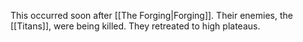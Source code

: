 This occurred soon after [[The Forging|Forging]]. Their enemies, the [[Titans]], were being killed. They retreated to high plateaus. 